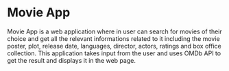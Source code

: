 # Movie App
Movie App is a web application where in user can search for movies of their choice and get all the relevant informations related to it including the movie poster, plot, release date, languages, director, actors, ratings and box office collection.
This application takes input from the user and uses OMDb API to get the result and displays it in the web page.
